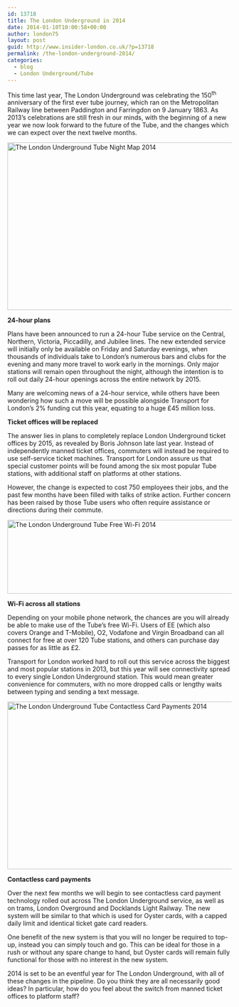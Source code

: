 ```yaml
---
id: 13718
title: The London Underground in 2014
date: 2014-01-10T10:00:58+00:00
author: london75
layout: post
guid: http://www.insider-london.co.uk/?p=13718
permalink: /the-london-underground-2014/
categories:
  - blog
  - London Underground/Tube
---
```

This time last year, The London Underground was celebrating the 150<sup>th</sup> anniversary of the first ever tube journey, which ran on the Metropolitan Railway line between Paddington and Farringdon on 9 January 1863. As 2013’s celebrations are still fresh in our minds, with the beginning of a new year we now look forward to the future of the Tube, and the changes which we can expect over the next twelve months.

[<img class="alignnone size-full wp-image-13720" alt="The London Underground Tube Night Map 2014" src="http://www.insider-london.co.uk/wp-content/uploads/2014/01/UndergroundNightMap.jpg" width="569" height="377" />](http://www.insider-london.co.uk/wp-content/uploads/2014/01/UndergroundNightMap.jpg)

**24-hour plans** 

Plans have been announced to run a 24-hour Tube service on the Central, Northern, Victoria, Piccadilly, and Jubilee lines. The new extended service will initially only be available on Friday and Saturday evenings, when thousands of individuals take to London’s numerous bars and clubs for the evening and many more travel to work early in the mornings. Only major stations will remain open throughout the night, although the intention is to roll out daily 24-hour openings across the entire network by 2015.

Many are welcoming news of a 24-hour service, while others have been wondering how such a move will be possible alongside Transport for London’s 2% funding cut this year, equating to a huge £45 million loss.

**Ticket offices will be replaced**

The answer lies in plans to completely replace London Underground ticket offices by 2015, as revealed by Boris Johnson late last year. Instead of independently manned ticket offices, commuters will instead be required to use self-service ticket machines. Transport for London assure us that special customer points will be found among the six most popular Tube stations, with additional staff on platforms at other stations.

However, the change is expected to cost 750 employees their jobs, and the past few months have been filled with talks of strike action. Further concern has been raised by those Tube users who often require assistance or directions during their commute.

[<img class="alignnone size-full wp-image-13722" alt="The London Underground Tube Free Wi-Fi 2014" src="http://www.insider-london.co.uk/wp-content/uploads/2014/01/UndergroundWiFi.jpg" width="569" height="166" />](http://www.insider-london.co.uk/wp-content/uploads/2014/01/UndergroundWiFi.jpg)

**Wi-Fi across all stations** 

Depending on your mobile phone network, the chances are you will already be able to make use of the Tube’s free Wi-Fi. Users of EE (which also covers Orange and T-Mobile), O2, Vodafone and Virgin Broadband can all connect for free at over 120 Tube stations, and others can purchase day passes for as little as £2.

Transport for London worked hard to roll out this service across the biggest and most popular stations in 2013, but this year will see connectivity spread to every single London Underground station. This would mean greater convenience for commuters, with no more dropped calls or lengthy waits between typing and sending a text message.

[<img class="alignnone size-full wp-image-13721" alt="The London Underground Tube Contactless Card Payments 2014" src="http://www.insider-london.co.uk/wp-content/uploads/2014/01/UndergroundOysterCard.jpg" width="569" height="377" />](http://www.insider-london.co.uk/wp-content/uploads/2014/01/UndergroundOysterCard.jpg)

**Contactless card payments**

Over the next few months we will begin to see contactless card payment technology rolled out across The London Underground service, as well as on trams, London Overground and Docklands Light Railway. The new system will be similar to that which is used for Oyster cards, with a capped daily limit and identical ticket gate card readers.

One benefit of the new system is that you will no longer be required to top-up, instead you can simply touch and go. This can be ideal for those in a rush or without any spare change to hand, but Oyster cards will remain fully functional for those with no interest in the new system.

2014 is set to be an eventful year for The London Underground, with all of these changes in the pipeline. Do you think they are all necessarily good ideas? In particular, how do you feel about the switch from manned ticket offices to platform staff?

&nbsp;

&nbsp;